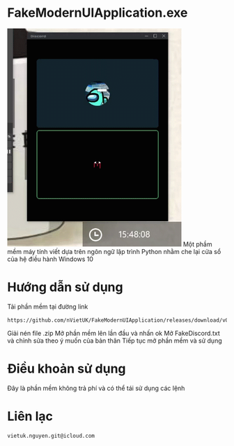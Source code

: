 # FakeModernUIApplication.exe
![alt text](./image/2021-06-15-15-48-02.gif)
Một phầm mềm máy tính viết dựa trên ngôn ngữ lập trình Python nhằm che lại cửa sổ của hệ điều hành Windows 10

# Hướng dẫn sử dụng
Tải phần mềm tại đường link
``` 
https://github.com/nVietUK/FakeModernUIApplication/releases/download/v0.1/FakeDiscord.zip
```
Giải nén file .zip
Mở phần mềm lên lần đầu và nhấn ok
Mở FakeDiscord.txt và chỉnh sửa theo ý muốn của bản thân
Tiếp tục mở phần mềm và sử dụng
# Điều khoản sử dụng
Đây là phần mềm không trả phí và có thể tái sử dụng các lệnh
# Liên lạc
```bash
vietuk.nguyen.git@icloud.com
```